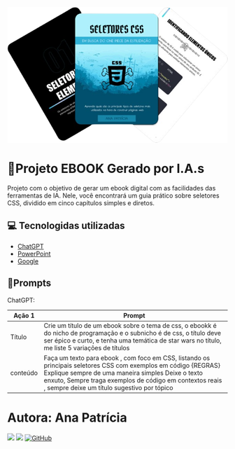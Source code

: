 <p align="center">
  <img src="https://github.com/ananeres/Ebook-IA-SeletoresCSS/blob/main/assets/prints.png" alt="tem paginas do livro, para exemplificar o conteudo" />
</p>

# 📱Projeto EBOOK Gerado por I.A.s
Projeto com o objetivo de gerar um ebook digital com as facilidades das ferramentas de IA. Nele, você encontrará um guia prático sobre seletores CSS, dividido em cinco capítulos simples e diretos.

## 💻 Tecnologidas utilizadas

 - [ChatGPT](https://chatgpt.com/)
 - [PowerPoint](https://www.microsoft.com/pt-br/microsoft-365/powerpoint)
 - [Google](https://www.google.com.br/imghp?hl=pt-pt)

## 🧠Prompts
ChatGPT:

| Ação 1 |Prompt |
|-------------|-------------|
|Título     | Crie um título de um ebook sobre o tema de css, o ebookk é do nicho de programação e o subnicho é de css, o título deve ser épico e curto, e tenha uma temática de star wars no título, me liste 5 variações de títulos      |
| conteúdo      | 	Faça um texto para ebook , com foco em CSS, listando os principais seletores CSS com exemplos em código {REGRAS} Explique sempre de uma maneira simples Deixe o texto enxuto, Sempre traga exemplos de código em contextos reais , sempre deixe um título sugestivo por tópico     |


# Autora: Ana Patrícia
<div>
   <a href="https://instagram.com/patricianeres21" target="_blank"><img src="https://img.shields.io/badge/-Instagram-%23E4405F?style=for-the-badge&logo=instagram&logoColor=white" target="_blank"></a> 
   <a href="https://www.linkedin.com/in/anapneres/" target="_blank"><img src="https://img.shields.io/badge/-LinkedIn-%230077B5?style=for-the-badge&logo=linkedin&logoColor=white" target="_blank"></a>
   <a href="https://github.com/ananeres" target="_blank"><img src="https://img.shields.io/badge/-GitHub-181717?style=for-the-badge&logo=github&logoColor=white" alt="GitHub"></a>
</div>


